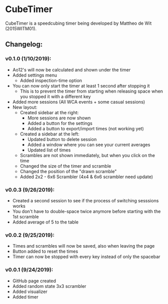 # CubeTimer

CubeTimer is a speedcubing timer being developed by Mattheo de Wit (2015WITM01).

## Changelog:

### v0.1.0 (1/10/2019):
* Ao12's will now be calculated and shown under the timer
* Added settings menu
  * Added inspection-time option
* You can now only start the timer at least 1 second after stopping it
  * This is to prevent the timer from starting when releasing space when you stopped it with a different key
* Added more sessions (All WCA events + some casual sessions)
* New layout:
  * Created sidebar at the right:
    * More sessions are now shown
    * Added a button for the settings
    * Added a button to export/import times (not working yet)
  * Created a sidebar at the left:
    * Updated button to delete session
    * Added a window where you can see your current averages
    * Updated list of times
  * Scrambles are not shown immediately, but when you click on the time
  * Changed the size of the timer and scramble
  * Changed the position of the "drawn scramble"
  * Added 2x2 - 6x6 Scrambler (4x4 & 6x6 scrambler need update)

### v0.0.3 (9/26/2019):
* Created a second session to see if the process of switching sesssions works
* You don't have to double-space twice anymore before starting with the 1st scramble
* Added average of 5 to the table

### v0.0.2 (9/25/2019):
* Times and scrambles will now be saved, also when leaving the page
* Button added to reset the times
* Timer can now be stopped with every key instead of only the spacebar

### v0.0.1 (9/24/2019):
* GitHub page created
* Added random state 3x3 scrambler
* Added visualizer
* Added timer
